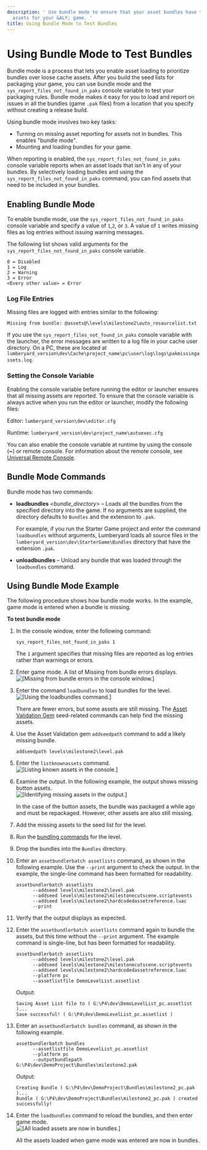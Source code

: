 ```yaml
---
description: ' Use bundle mode to ensure that your asset bundles have the required
  assets for your &ALY; game. '
title: Using Bundle Mode to Test Bundles
---
```

# Using Bundle Mode to Test Bundles<a name="asset-bundler-bundle-mode"></a>

Bundle mode is a process that lets you enable asset loading to prioritize bundles over loose cache assets\. After you build the seed lists for packaging your game, you can use bundle mode and the `sys_report_files_not_found_in_paks` console variable to test your packaging rules\. Bundle mode makes it easy for you to load and report on issues in all the bundles \(game `.pak` files\) from a location that you specify without creating a release build\. 

Using bundle mode involves two key tasks:
+ Turning on missing asset reporting for assets not in bundles\. This enables "bundle mode"\.
+ Mounting and loading bundles for your game\.

When reporting is enabled, the `sys_report_files_not_found_in_paks` console variable reports when an asset loads that isn't in any of your bundles\. By selectively loading bundles and using the `sys_report_files_not_found_in_paks` command, you can find assets that need to be included in your bundles\.

## Enabling Bundle Mode<a name="asset-bundler-bundle-mode-enabling-bundle-mode"></a>

To enable bundle mode, use the `sys_report_files_not_found_in_paks` console variable and specify a value of `1`,`2`, or `3`\. A value of `1` writes missing files as log entries without issuing warning messages\.

The following list shows valid arguments for the `sys_report_files_not_found_in_paks` console variable\.

```
0 = Disabled 
1 = Log 
2 = Warning 
3 = Error
<Every other value> = Error
```

### Log File Entries<a name="asset-bundler-bundle-mode-log-file-entries"></a>

Missing files are logged with entries similar to the following:

```
Missing from bundle: @assets@\levels\milestone2\auto_resourcelist.txt
```

If you use the `sys_report_files_not_found_in_paks` console variable with the launcher, the error messages are written to a log file in your cache user directory\. On a PC, these are located at `lumberyard_version\dev\Cache\project_name\pc\user\log\logs\pakmissingassets.log`\.

### Setting the Console Variable<a name="asset-bundler-bundle-mode-setting-the-console-variable"></a>

Enabling the console variable before running the editor or launcher ensures that all missing assets are reported\. To ensure that the console variable is always active when you run the editor or launcher, modify the following files:

Editor: `lumberyard_version\dev\editor.cfg`

Runtime: `lumberyard_version\dev\project_name\autoexec.cfg`

You can also enable the console variable at runtime by using the console \(**\~**\) or remote console\. For information about the remote console, see [Universal Remote Console](lumberyard-remote-console.md)\.

## Bundle Mode Commands<a name="asset-bundler-bundle-mode-bundle-mode-commands"></a>

Bundle mode has two commands:
+ **loadbundles** *<bundle\_directory>* *<extension>* – Loads all the bundles from the specified directory into the game\. If no arguments are supplied, the directory defaults to `Bundles` and the extension to `.pak`\.

  For example, if you run the Starter Game project and enter the command `loadbundles` without arguments, Lumberyard loads all source files in the `lumberyard_version\dev\StarterGame\Bundles` directory that have the extension `.pak`\.
+ **unloadbundles** – Unload any bundle that was loaded through the `loadbundles` command\.

## Using Bundle Mode Example<a name="asset-bundler-bundle-mode-using-bundle-mode-example"></a>

The following procedure shows how bundle mode works\. In the example, game mode is entered when a bundle is missing\.

**To test bundle mode**

1. In the console window, enter the following command:

   ```
   sys_report_files_not_found_in_paks 1
   ```

   The `1` argument specifies that missing files are reported as log entries rather than warnings or errors\.

1. Enter game mode\. A list of Missing from bundle errors displays\.  
![\[Missing from bundle errors in the console window.\]](/images/userguide/assetbundler/asset-bundler-bundle-mode-1.png)

1. Enter the command `loadbundles` to load bundles for the level\.  
![\[Using the loadbundles command.\]](/images/userguide/assetbundler/asset-bundler-bundle-mode-2.png)

   There are fewer errors, but some assets are still missing\. The [Asset Validation Gem](asset-bundler-asset-validation-gem.md) seed\-related commands can help find the missing assets\.

1. Use the Asset Validation gem `addseedpath` command to add a likely missing bundle\.

   ```
   addseedpath levels\milestone2\level.pak
   ```

1. Enter the `listknownassets` command\.  
![\[Listing known assets in the console.\]](/images/userguide/assetbundler/asset-bundler-bundle-mode-3.png)

1. Examine the output\. In the following example, the output shows missing button assets\.  
![\[Identifying missing assets in the output.\]](/images/userguide/assetbundler/asset-bundler-bundle-mode-4.png)

   In the case of the button assets, the bundle was packaged a while ago and must be repackaged\. However, other assets are also still missing\.

1. Add the missing assets to the seed list for the level\.

1. Run the [bundling commands](asset-bundler-command-line-reference.md) for the level\.

1. Drop the bundles into the `Bundles` directory\.

1. Enter an `assetbundlerbatch assetlists` command, as shown in the following example\. Use the `--print` argument to check the output\. In the example, the single\-line command has been formatted for readability\.

   ```
   assetbundlerbatch assetlists 
         --addseed levels\milestone2\level.pak 
         --addseed levels\milestone2\milestonecutscene.scriptevents 
         --addseed levels\milestone2\hardcodedassetreference.luac 
         --print
   ```

1. Verify that the output displays as expected\.

1. Enter the `assetbundlerbatch assetlists` command again to bundle the assets, but this time without the `--print` argument\. The example command is single\-line, but has been formatted for readability\.

   ```
   assetbundlerbatch assetlists 
         --addseed levels\milestone2\level.pak 
         --addseed levels\milestone2\milestonecutscene.scriptevents 
         --addseed levels\milestone2\hardcodedassetreference.luac 
         --platform pc 
         --assetlistfile DemoLevelList.assetlist
   ```

   Output:

   ```
   Saving Asset List file to ( G:\P4\dev\DemoLevelList_pc.assetlist )...
   Save successful! ( G:\P4\dev\DemoLevelList_pc.assetlist )
   ```

1. Enter an `assetbundlerbatch bundles` command, as shown in the following example\.

   ```
   assetbundlerbatch bundles 
         --assetlistfile DemoLevelList_pc.assetlist 
         --platform pc 
         --outputbundlepath G:\P4\dev\DemoProject\Bundles\milestone2.pak
   ```

   Output:

   ```
   Creating Bundle ( G:\P4\dev\DemoProject\Bundles\milestone2_pc.pak )...
   Bundle ( G:\P4\dev\DemoProject\Bundles\milestone2_pc.pak ) created successfully!
   ```

1. Enter the `loadbundles` command to reload the bundles, and then enter game mode\.  
![\[All loaded assets are now in bundles.\]](/images/userguide/assetbundler/asset-bundler-bundle-mode-5.png)

   All the assets loaded when game mode was entered are now in bundles\.